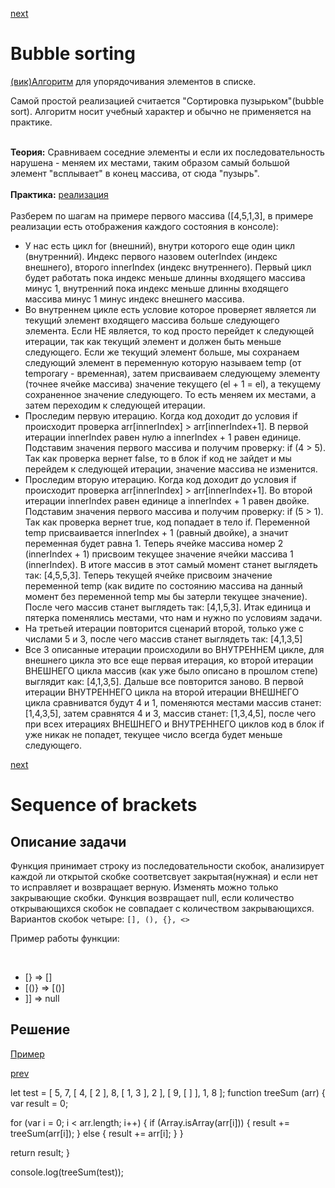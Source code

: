 
<a href="02.md">next</a>

<h1>Bubble sorting</h1>

<div>
<a href="https://ru.wikipedia.org/wiki/%D0%90%D0%BB%D0%B3%D0%BE%D1%80%D0%B8%D1%82%D0%BC_%D1%81%D0%BE%D1%80%D1%82%D0%B8%D1%80%D0%BE%D0%B2%D0%BA%D0%B8">(вик)Алгоритм</a> для упорядочивания элементов в списке.

<br/>

Самой простой реализацией считается "Сортировка пузырьком"(bubble sort). Алгоритм носит учебный характер и обычно не применяется на практике.

<br/>

<div>
<strong>Теория:</strong> Сравниваем соседние элементы и если их последовательность нарушена - меняем их местами,
таким образом самый большой элемент "всплывает" в конец массива, от сюда "пузырь".
</div>

<br/>

<div>
<strong>Практика:</strong> <a href="https://codepen.io/paawel/pen/oEwRVQ?editors=0012">реализация</a>
</div>


<br/>

<div>
Разберем по шагам на примере первого массива ([4,5,1,3], в примере реализации есть отображения каждого состояния в консоле):

<ul>
<li>
У нас есть цикл for (внешний), внутри которого еще один цикл (внутренний).
Индекс первого назовем outerIndex (индекс внешнего), второго innerIndex (индекс внутреннего).
Первый цикл будет работать пока индекс меньше длинны входящего массива минус 1,
внутренний пока индекс меньше длинны входящего массива минус 1 минус индекс внешнего массива.
</li>
<li>
Во внутреннем цикле есть условие которое проверяет является ли текущий элемент входящего массива больше следующего элемента.
Если НЕ является, то код просто перейдет к следующей итерации, так как текущий элемент и должен быть меньше следующего.
Если же текущий элемент больше, мы сохранаем следующий элемент в переменную которую называем temp (от temporary - временная),
затем присваиваем следующему элементу (точнее ячейке массива) значение текущего (el + 1 = el), а текущему сохраненное значение следующего.
То есть меняем их местами, а затем переходим к следующей итерации.
</li>
<li>
Проследим первую итерацию. Когда код доходит до условия if происходит проверка arr[innerIndex] > arr[innerIndex+1].
В первой итерации innerIndex равен нулю а innerIndex + 1 равен единице. Подставим значения первого массива и получим проверку:
if (4 > 5). Так как проверка вернет false, то в блок if код не зайдет и мы перейдем к следующей итерации, значение массива не изменится.
</li>
<li>
Проследим вторую итерацию. Когда код доходит до условия if происходит проверка arr[innerIndex] > arr[innerIndex+1].
Во второй итерации innerIndex равен единице а innerIndex + 1 равен двойке. Подставим значения первого массива и получим проверку:
if (5 > 1). Так как проверка вернет true, код попадает в тело if. Переменной temp присваивается innerIndex + 1 (равный двойке),
а значит переменная будет равна 1. Теперь ячейке массива номер 2 (innerIndex + 1) присвоим текущее значение ячейки массива 1 (innerIndex).
В итоге массив в этот самый момент станет выглядеть так: [4,5,5,3]. Теперь текущей ячейке присвоим значение переменной temp
(как видите по состоянию массива на данный момент без переменной temp мы бы затерли текущее значение).
После чего массив станет выглядеть так: [4,1,5,3]. Итак единица и пятерка поменялись местами, что нам и нужно по условиям задачи.
</li>
<li>
На третьей итерации повторится сценарий второй, только уже с числами 5 и 3, после чего массив станет выглядеть так: [4,1,3,5]
</li>
<li>
Все 3 описанные итерации происходили во ВНУТРЕННЕМ цикле, для внешнего цикла это все еще первая итерация,
ко второй итерации ВНЕШНЕГО цикла массив (как уже было описано в прошлом степе) выглядит как: [4,1,3,5]. Дальше все повторится заново.
В первой итерации ВНУТРЕННЕГО цикла на второй итерации ВНЕШНЕГО цикла сравниватся будут 4 и 1, поменяются местами массив станет: [1,4,3,5],
затем сравнятся 4 и 3, массив станет: [1,3,4,5], после чего при всех итерациях ВНЕШНЕГО и ВНУТРЕННЕГО циклов код в блок if уже никак не попадет,
текущее число всегда будет меньше следующего.
</li>
</ul>

</div>

</div>



<a href="03.md">next</a>

<h1>Sequence of brackets</h1>

<h2>Описание задачи</h2>
<div>
Функция принимает строку из последовательности скобок,
анализирует каждой ли открытой скобке соответсвует закрытая(нужная) и
если нет то исправляет и возвращает верную. Изменять можно только закрывающие скобки.
Функция возвращает null, если количество открывающихся скобок не совпадает с количеством закрывающихся.
Вариантов скобок четыре: <code>[], (), {}, <></code>

<br/>

Пример работы функции:

<br/>
<ul>
<li>
    [} => []
</li>
<li>
    [()} => [()]
</li>
<li>
    ]] => null
</li>
</ul>

</div>

<h2>Решение</h2>
<div>
<a href="https://codepen.io/paawel/pen/KQvGbz?editors=0002">Пример</a>
</div>

</div>


<a href="01.md">prev</a>




let test = [
                5,
                7,
                [
                  4,
                  [ 2 ],
                  8,
                  [ 1, 3 ],
                  2
                ],
                [
                  9,
                  [ ]
                ],
                1,
                8
           ];
function treeSum (arr) {
  var result = 0;

  for (var i = 0; i < arr.length; i++) {
    if (Array.isArray(arr[i])) {
      result += treeSum(arr[i]);
    } else {
      result += arr[i];
    }
  }

  return result;
}

console.log(treeSum(test));